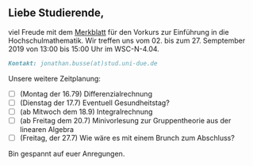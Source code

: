 ## Liebe Studierende,

viel Freude mit dem [Merkblatt](https://github.com/JonathanVorkurs/MathematikVorkurs2019/blob/master/MerkblattMathematikVorkurs2019.pdf) für den Vorkurs zur Einführung in die Hochschulmathematik. Wir treffen uns vom 02. bis zum 27. Semptember 2019 von 13:00 bis 15:00 Uhr im WSC-N-4.04.

```markdown
Kontakt: jonathan.busse(at)stud.uni-due.de
```
Unsere weitere Zeitplanung:
- [ ] (Montag der 16.79) Differenzialrechnung
- [ ] (Dienstag der 17.7) Eventuell Gesundheitstag?
- [ ] (ab Mitwoch dem 18.9) Integralrechnung
- [ ] (ab Freitag dem 20.7) Minivorlesung zur Gruppentheorie aus der linearen Algebra
- [ ] (Freitag, der 27.7) Wie wäre es mit einem Brunch zum Abschluss?

Bin gespannt auf euer Anregungen.
